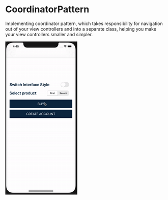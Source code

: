 # CoordinatorPattern

Implementing coordinator pattern, which takes responsibility for navigation out of your view controllers and into a separate class, helping you make your view controllers smaller and simpler.

![alt text](https://github.com/Joule87/Media/blob/master/CoordinatorPattern/CoordinatorPattern.gif)
